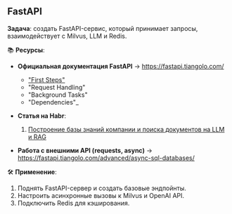 ## FastAPI

**Задача**: создать FastAPI-сервис, который принимает запросы, взаимодействует с Milvus, LLM и Redis.

📚 **Ресурсы**:

- **Официальная документация FastAPI** → https://fastapi.tiangolo.com/
    - ["First Steps" ](https://fastapi.tiangolo.com/tutorial/first-steps/)
    - "Request Handling"
    - "Background Tasks"
    - "Dependencies"_
- **Статья на Habr**: 


	1. [Построение базы знаний компании и поиска документов на LLM и RAG](https://habr.com/ru/companies/raft/articles/863888/)
- **Работа с внешними API (requests, async)** → https://fastapi.tiangolo.com/advanced/async-sql-databases/

🛠 **Применение**:

1. Поднять FastAPI-сервер и создать базовые эндпойнты.
2. Настроить асинхронные вызовы к Milvus и OpenAI API.
3. Подключить Redis для кэширования.